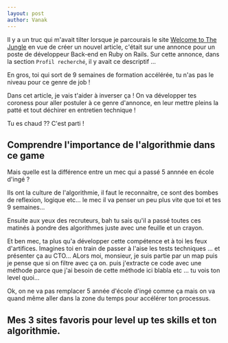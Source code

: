 ```yaml
---
layout: post
author: Vanak
---
```


Il y a un truc qui m'avait tilter lorsque je parcourais le site [Welcome to The Jungle](https://www.welcometothejungle.com/fr) en vue de créer un nouvel article, c'était sur une annonce pour un poste de développeur Back-end en Ruby on Rails. Sur cette annonce, dans la section `Profil recherché`, il y avait ce descriptif ... 

En gros, toi qui sort de 9 semaines de formation accélérée, tu n'as pas le niveau pour ce genre de job ! 

Dans cet article, je vais t'aider à inverser ça ! On va développer tes coroness pour aller postuler à ce genre d'annonce, en leur mettre pleins la patté et tout déchirer en entretien technique !

Tu es chaud ?? C'est parti ! 

## Comprendre l'importance de l'algorithmie dans ce game

Mais quelle est la différence entre un mec qui a passé 5 annnée en école d'ingé ? 

Ils ont la culture de l'algorithmie, il faut le reconnaitre, ce sont des bombes de reflexion, logique etc... le mec il va penser un peu plus vite que toi et tes 9 semaines... 

Ensuite aux yeux des recruteurs, bah tu sais qu'il a passé toutes ces matinés à pondre des algorithmes juste avec une feuille et un crayon. 

Et ben mec, ta plus qu'a développer cette compétence et à toi les feux d'artifices. 
Imagines toi en train de passer à l'aise les tests techniques ... et présenter ça au CTO... ALors moi, monsieur, je suis partie par un map puis je pense que si on filtre avec ça on. puis j'extracte ce code avec une méthode parce que j'ai besoin de cette méthode ici blabla etc ... tu vois ton level quoi...

Ok, on ne va pas remplacer 5 année d'école d'ingé comme ça mais on va quand même aller dans la zone du temps pour accélérer ton processus.

## Mes 3 sites favoris pour level up tes skills et ton algorithmie.

